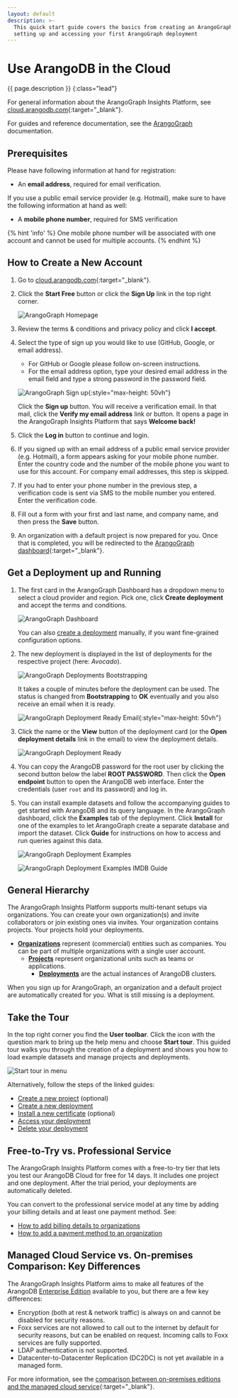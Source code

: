 ```yaml
---
layout: default
description: >-
  This quick start guide covers the basics from creating an ArangoGraph account to
  setting up and accessing your first ArangoGraph deployment
---
```

# Use ArangoDB in the Cloud

{{ page.description }}
{:class="lead"}

For general information about the ArangoGraph Insights Platform, see
[cloud.arangodb.com](https://cloud.arangodb.com/home?utm_source=docs&utm_medium=cluster_pages&utm_campaign=docs_traffic){:target="_blank"}.

For guides and reference documentation, see the [ArangoGraph](arangograph/) documentation.

## Prerequisites

Please have following information at hand for registration:

- An **email address**, required for email verification.

If you use a public email service provider (e.g. Hotmail), make sure to have
the following information at hand as well:

- A **mobile phone number**, required for SMS verification

{% hint 'info' %}
One mobile phone number will be associated with one account and cannot be
used for multiple accounts.
{% endhint %}

## How to Create a New Account

1. Go to [cloud.arangodb.com](https://cloud.arangodb.com/home?utm_source=docs&utm_medium=cluster_pages&utm_campaign=docs_traffic){:target="_blank"}.
2. Click the __Start Free__ button or click the __Sign Up__ link in the top
   right corner.

   ![ArangoGraph Homepage](arangograph/images/oasis-homepage.png)

3. Review the terms & conditions and privacy policy and click __I accept__.
4. Select the type of sign up you would like to use (GitHub, Google, or
   email address).
     - For GitHub or Google please follow on-screen instructions.
     - For the email address option, type your desired email address in the
       email field and type a strong password in the password field.

     ![ArangoGraph Sign up](arangograph/images/oasis-signup.png){:style="max-height: 50vh"}

   Click the __Sign up__ button. You will receive a verification email. In that
   mail, click the __Verify my email address__ link or button.
   It opens a page in the ArangoGraph Insights Platform that says __Welcome back!__
5. Click the __Log in__ button to continue and login.
6. If you signed up with an email address of a public email service provider (e.g. Hotmail),
   a form appears asking for your mobile phone number. Enter the country code
   and the number of the mobile phone you want to use for this account.
   For company email addresses, this step is skipped.
7. If you had to enter your phone number in the previous step, a verification
   code is sent via SMS to the mobile number you entered. Enter the
   verification code.
8. Fill out a form with your first and last name, and company
   name, and then press the __Save__ button.
9. An organization with a default project is now prepared for you.
   Once that is completed, you will be redirected to the
   [ArangoGraph dashboard](https://cloud.arangodb.com/dashboard){:target="_blank"}.

## Get a Deployment up and Running

1. The first card in the ArangoGraph Dashboard has a dropdown menu to select a cloud
   provider and region. Pick one, click __Create deployment__ and accept the
   terms and conditions.

   ![ArangoGraph Dashboard](arangograph/images/oasis-dashboard.png)

   You can also [create a deployment](arangograph/deployments.html#how-to-create-a-new-deployment)
   manually, if you want fine-grained configuration options.
2. The new deployment is displayed in the list of deployments for the 
   respective project (here: _Avocado_).

   ![ArangoGraph Deployments Bootstrapping](arangograph/images/arangograph-deployments-bootstrapping.png)

   It takes a couple of minutes before the deployment can be used. The status
   is changed from __Bootstrapping__ to __OK__ eventually and you also
   receive an email when it is ready.

   ![ArangoGraph Deployment Ready Email](arangograph/images/oasis-deployment-ready-email.png){:style="max-height: 50vh"}

3. Click the name or the **View** button of the deployment card (or the
   __Open deployment details__ link in the email) to view the deployment
   details.

   ![ArangoGraph Deployment Ready](arangograph/images/arangograph-deployment-ready.png)

4. You can copy the ArangoDB password for the root user by clicking the second
   button below the label __ROOT PASSWORD__. Then click the __Open endpoint__
   button to open the ArangoDB web interface. Enter the credentials
   (user `root` and its password) and log in.

5. You can install example datasets and follow the accompanying guides to get
   started with ArangoDB and its query language. In the ArangoGraph dashboard, click
   the __Examples__ tab of the deployment. Click __Install__ for one of the
   examples to let ArangoGraph create a separate database and import the dataset.
   Click __Guide__ for instructions on how to access and run queries against
   this data.

   ![ArangoGraph Deployment Examples](arangograph/images/arangograph-deployment-examples.png)

   ![ArangoGraph Deployment Examples IMDB Guide](arangograph/images/arangograph-deployment-examples-imdb-guide.png)

## General Hierarchy

The ArangoGraph Insights Platform supports multi-tenant setups via organizations.
You can create your own organization(s) and invite collaborators or join
existing ones via invites. Your organization contains projects.
Your projects hold your deployments.

- [**Organizations**](arangograph/organizations.html)
  represent (commercial) entities such as companies.
  You can be part of multiple organizations with a single user account.
  - [**Projects**](arangograph/projects.html)
    represent organizational units such as teams or applications.
    - [**Deployments**](arangograph/deployments.html)
      are the actual instances of ArangoDB clusters.

When you sign up for ArangoGraph, an organization and a default project are
automatically created for you. What is still missing is a deployment.

## Take the Tour

In the top right corner you find the __User toolbar__. Click the icon with the
question mark to bring up the help menu and choose __Start tour__. This guided
tour walks you through the creation of a deployment and shows you how to load
example datasets and manage projects and deployments.

![Start tour in menu](arangograph/images/arangograph-tour-start.png)

Alternatively, follow the steps of the linked guides:
- [Create a new project](arangograph/projects.html#how-to-create-a-new-project) (optional)
- [Create a new deployment](arangograph/deployments.html#how-to-create-a-new-deployment)
- [Install a new certificate](arangograph/projects.html#how-to-manage-certificates) (optional)
- [Access your deployment](arangograph/deployments.html#how-to-access-your-deployment)
- [Delete your deployment](arangograph/deployments.html#how-to-delete-a-deployment)

## Free-to-Try vs. Professional Service

The ArangoGraph Insights Platform comes with a free-to-try tier that lets you test our ArangoDB
Cloud for free for 14 days. It includes one project and one deployment.
After the trial period, your deployments are automatically deleted.

You can convert to the professional service model at any time by adding 
your billing details and at least one payment method. See:
- [How to add billing details to organizations](arangograph/billing.html#how-to-add-billing-details)
- [How to add a payment method to an organization](arangograph/billing.html#how-to-add-a-payment-method)

## Managed Cloud Service vs. On-premises Comparison: Key Differences

The ArangoGraph Insights Platform aims to make all features of the ArangoDB
[Enterprise Edition](features-enterprise-edition.html) available to you, but
there are a few key differences:

- Encryption (both at rest & network traffic) is always on and cannot be
  disabled for security reasons.
- Foxx services are not allowed to call out to the internet by default for
  security reasons, but can be enabled on request.
  Incoming calls to Foxx services are fully supported.
- LDAP authentication is not supported.
- Datacenter-to-Datacenter Replication (DC2DC) is not yet available in a
  managed form.

For more information, see the [comparison between on-premises editions and the managed cloud service](https://www.arangodb.com/subscriptions/){:target="_blank"}.
